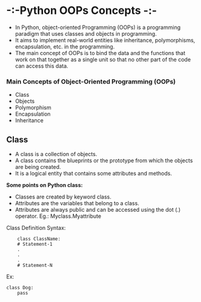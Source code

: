 # -:-Python OOPs Concepts -:-     


- In Python, object-oriented Programming (OOPs) is a programming paradigm that uses classes and objects in programming. 
- It aims to implement real-world entities like inheritance, polymorphisms, encapsulation, etc. in the programming.
- The main concept of OOPs is to bind the data and the functions that work on that together as a single unit so that no other part of the code can access this data. 

### <b>Main Concepts of Object-Oriented Programming (OOPs) </b>
- Class
- Objects
- Polymorphism
- Encapsulation
- Inheritance

## <b>Class</b> 
- A class is a collection of objects.
- A class contains the blueprints or the prototype from which the objects are being created. 
- It is a logical entity that contains some attributes and methods. 

<b> Some points on Python class: </b> <br/> 
- Classes are created by keyword class.
- Attributes are the variables that belong to a class.
- Attributes are always public and can be accessed using the dot (.) operator. Eg.: Myclass.Myattribute


Class Definition Syntax:

        class ClassName:
        # Statement-1
        .
        .
        .
        # Statement-N


Ex: <br/>

    class Dog:
        pass
